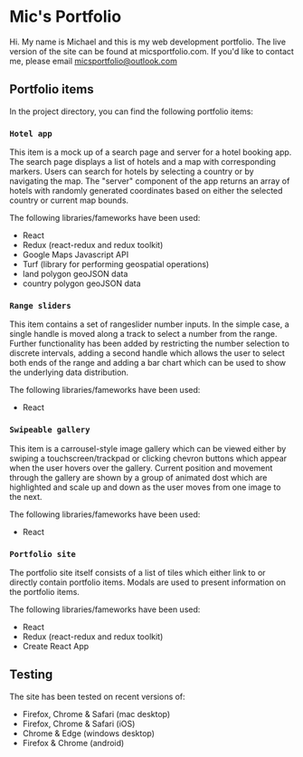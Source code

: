 # Mic's Portfolio

Hi. My name is Michael and this is my web development portfolio. The live version of the site can be found at micsportfolio.com. If you'd like to contact me, please email micsportfolio@outlook.com  

## Portfolio items

In the project directory, you can find the following portfolio items:

### `Hotel app`

This item is a mock up of a search page and server for a hotel booking app. The search page displays a list of hotels and a map with corresponding markers. Users can search for hotels by selecting a country or by navigating the map. The "server" component of the app returns an array of hotels with randomly generated coordinates based on either the selected country or current map bounds.

The following libraries/fameworks have been used:

* React
* Redux (react-redux and redux toolkit)
* Google Maps Javascript API
* Turf (library for performing geospatial operations)
* land polygon geoJSON data
* country polygon geoJSON data

### `Range sliders`

This item contains a set of rangeslider number inputs. In the simple case, a single handle is moved along a track to select a number from the range. Further functionality has been added by restricting the number selection to discrete intervals, adding a second handle which allows the user to select both ends of the range and adding a bar chart which can be used to show the underlying data distribution.

The following libraries/fameworks have been used:

* React

### `Swipeable gallery`

This item is a carrousel-style image gallery which can be viewed either by swiping a touchscreen/trackpad or clicking chevron buttons which appear when the user hovers over the gallery. Current position and movement through the gallery are shown by a group of animated dost which are highlighted and scale up and down as the user moves from one image to the next.

The following libraries/fameworks have been used:

* React

### `Portfolio site`

The portfolio site itself consists of a list of tiles which either link to or directly contain portfolio items. Modals are used to present information on the portfolio items.

The following libraries/fameworks have been used:

* React
* Redux (react-redux and redux toolkit)
* Create React App

## Testing

The site has been tested on recent versions of: 

* Firefox, Chrome & Safari (mac desktop)
* Firefox, Chrome & Safari (iOS)
* Chrome & Edge (windows desktop)
* Firefox & Chrome (android) 
